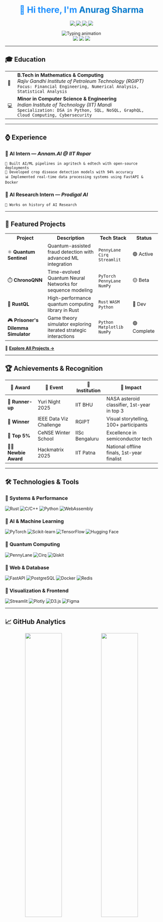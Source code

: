 <!-- GitHub README START -->

<h1 align="center" style="color:#1E90FF;">
  👋 Hi there, I'm <span style="color:#007ACC;">Anurag Sharma</span>
</h1>

<p align="center">
  <a href="https://www.linkedin.com/in/anurag-sharma-362664240/">
    <img src="https://img.shields.io/badge/LinkedIn-0077B5?style=for-the-badge&logo=linkedin&logoColor=white" />
  </a>
  <a href="https://github.com/silverballz">
    <img src="https://img.shields.io/badge/GitHub-181717?style=for-the-badge&logo=github&logoColor=white" />
  </a>
  <a href="mailto:anuragmessi5@gmail.com">
    <img src="https://img.shields.io/badge/Gmail-D14836?style=for-the-badge&logo=gmail&logoColor=white" />
  </a>
  <a href="https://twitter.com/silverballz">
    <img src="https://img.shields.io/badge/Twitter-1DA1F2?style=for-the-badge&logo=twitter&logoColor=white" />
  </a>
</p>

<div align="center">
  <img src="https://readme-typing-svg.herokuapp.com?font=Fira+Code&weight=500&pause=1000&color=1E90FF&center=true&vCenter=true&width=800&lines=Quantum+%2B+AI+Researcher;Systems+Programming+Enthusiast;AI+%7C+ML+%7C+QML+Developer;Open+Source+Contributor;Scientific+Computing+Expert" alt="Typing animation" />
</div>

<div align="center">
  <img src="https://komarev.com/ghpvc/?username=silverballz&color=1E90FF&style=flat-square&label=PROFILE+VIEWS" />
  <img src="https://img.shields.io/github/followers/silverballz?color=1E90FF&style=flat-square&logo=github&label=FOLLOWERS" />
  <img src="https://img.shields.io/github/stars/silverballz?color=1E90FF&style=flat-square&logo=github&label=STARS" />
</div>

---

## 🎓 Education

<table>
  <tr>
    <td>🧮</td>
    <td><strong>B.Tech in Mathematics & Computing</strong><br/>
        <em>Rajiv Gandhi Institute of Petroleum Technology (RGIPT)</em><br/>
        <code>Focus: Financial Engineering, Numerical Analysis, Statistical Analysis</code>
    </td>
  </tr>
  <tr>
    <td>💻</td>
    <td><strong>Minor in Computer Science & Engineering</strong><br/>
        <em>Indian Institute of Technology (IIT) Mandi</em><br/>
        <code>Specialization: DSA in Python, SQL, NoSQL, GraphQL, Cloud Computing, Cybersecurity</code>
    </td>
  </tr>
</table>

---

## ⌚️ Experience

### 🧠 **AI Intern** — *Annam.AI @ IIT Ropar*
```
🤖 Built AI/ML pipelines in agritech & edtech with open-source deployments
🌾 Developed crop disease detection models with 94% accuracy
📊 Implemented real-time data processing systems using FastAPI & Docker
```

### 🧪 **AI Research Intern** — *Prodigal AI*
```
🌱 Works on history of AI Research
```

---

## 🚀 Featured Projects

<table>
  <tr>
    <th>Project</th>
    <th>Description</th>
    <th>Tech Stack</th>
    <th>Status</th>
  </tr>
  <tr>
    <td>⚛️ <strong>Quantum Sentinel</strong></td>
    <td>Quantum-assisted fraud detection with advanced ML integration</td>
    <td><code>PennyLane</code> <code>Cirq</code> <code>Streamlit</code></td>
    <td>🟢 Active</td>
  </tr>
  <tr>
    <td>⏱️ <strong>ChronoQNN</strong></td>
    <td>Time-evolved Quantum Neural Networks for sequence modeling</td>
    <td><code>PyTorch</code> <code>PennyLane</code> <code>NumPy</code></td>
    <td>🟡 Beta</td>
  </tr>
  <tr>
    <td>🦀 <strong>RustQL</strong></td>
    <td>High-performance quantum computing library in Rust</td>
    <td><code>Rust</code> <code>WASM</code> <code>Python</code></td>
    <td>🔵 Dev</td>
  </tr>
  <tr>
    <td>🎮 <strong>Prisoner's Dilemma Simulator</strong></td>
    <td>Game theory simulator exploring iterated strategic interactions</td>
    <td><code>Python</code> <code>Matplotlib</code> <code>NumPy</code></td>
    <td>🟢 Complete</td>
  </tr>
</table>

🔗 [**Explore All Projects →**](https://github.com/silverballz?tab=repositories)

---

## 🏆 Achievements & Recognition

<div align="center">

| 🏅 **Award** | 🎯 **Event** | 📍 **Institution** | 🎊 **Impact** |
|-------------|-------------|-------------------|---------------|
| 🥈 **Runner-up** | Yuri Night 2025 | IIT BHU | NASA asteroid classifier, 1st-year in top 3 |
| 🥇 **Winner** | IEEE Data Viz Challenge | RGIPT | Visual storytelling, 100+ participants |
| 🧠 **Top 5%** | CeNSE Winter School | IISc Bengaluru | Excellence in semiconductor tech |
| 🧑‍💻 **Newbie Award** | Hackmatrix 2025 | IIT Patna | National offline finals, 1st-year finalist |

</div>

---

## 🛠️ Technologies & Tools

### 🔹 **Systems & Performance**
![Rust](https://img.shields.io/badge/Rust-000000?style=flat&logo=rust&logoColor=white)
![C/C++](https://img.shields.io/badge/C/C++-4682B4?style=flat&logo=c&logoColor=white)
![Python](https://img.shields.io/badge/Python-1E90FF?style=flat&logo=python&logoColor=white)
![WebAssembly](https://img.shields.io/badge/WebAssembly-654FF0?style=flat&logo=webassembly&logoColor=white)

### 🔹 **AI & Machine Learning**
![PyTorch](https://img.shields.io/badge/PyTorch-EE4C2C?style=flat&logo=pytorch&logoColor=white)
![Scikit-learn](https://img.shields.io/badge/Scikit--learn-F7931E?style=flat&logo=scikit-learn&logoColor=white)
![TensorFlow](https://img.shields.io/badge/TensorFlow-FF6F00?style=flat&logo=tensorflow&logoColor=white)
![Hugging Face](https://img.shields.io/badge/🤗_Hugging_Face-FFD21E?style=flat&logoColor=black)

### 🔹 **Quantum Computing**
![PennyLane](https://img.shields.io/badge/PennyLane-3F00FF?style=flat&logo=python&logoColor=white)
![Cirq](https://img.shields.io/badge/Cirq-00BFFF?style=flat&logo=google&logoColor=white)
![Qiskit](https://img.shields.io/badge/Qiskit-6929C4?style=flat&logo=qiskit&logoColor=white)

### 🔹 **Web & Database**
![FastAPI](https://img.shields.io/badge/FastAPI-009688?style=flat&logo=fastapi&logoColor=white)
![PostgreSQL](https://img.shields.io/badge/PostgreSQL-4169E1?style=flat&logo=postgresql&logoColor=white)
![Docker](https://img.shields.io/badge/Docker-2496ED?style=flat&logo=docker&logoColor=white)
![Redis](https://img.shields.io/badge/Redis-DC382D?style=flat&logo=redis&logoColor=white)

### 🔹 **Visualization & Frontend**
![Streamlit](https://img.shields.io/badge/Streamlit-FF4B4B?style=flat&logo=streamlit&logoColor=white)
![Plotly](https://img.shields.io/badge/Plotly-3F4F75?style=flat&logo=plotly&logoColor=white)
![D3.js](https://img.shields.io/badge/D3.js-F9A03C?style=flat&logo=d3.js&logoColor=white)
![Figma](https://img.shields.io/badge/Figma-F24E1E?style=flat&logo=figma&logoColor=white)

---

## 📈 GitHub Analytics

<div align="center">
  <img width="49%" src="https://github-readme-stats.vercel.app/api?username=silverballz&show_icons=true&theme=tokyonight&bg_color=00000000&hide_border=true&count_private=true" />
  <img width="49%" src="https://github-readme-streak-stats.herokuapp.com/?user=silverballz&theme=tokyonight&background=00000000&hide_border=true" />
</div>

<div align="center">
  <img width="49%" src="https://github-readme-stats.vercel.app/api/top-langs/?username=silverballz&layout=compact&theme=tokyonight&bg_color=00000000&hide_border=true&langs_count=8" />
  <img width="49%" src="https://github-profile-summary-cards.vercel.app/api/cards/productive-time?username=silverballz&theme=tokyonight&utcOffset=5.5" />
</div>

---

## 🏆 GitHub Trophies

<div align="center">
  <img src="https://github-profile-trophy.vercel.app/?username=silverballz&theme=algolia&margin-w=10&no-frame=true&row=2&column=4" />
</div>

---

## 📊 Weekly Development Breakdown

<!--START_SECTION:waka-->
```text
Rust         8 hrs 23 mins   ████████████░░░░░░░░░░░░░   48.2%
Python       4 hrs 15 mins   ██████░░░░░░░░░░░░░░░░░░░   24.4%
C++          2 hrs 45 mins   ████░░░░░░░░░░░░░░░░░░░░░   15.8%
JavaScript   1 hr 12 mins    █░░░░░░░░░░░░░░░░░░░░░░░░    6.9%
SQL          52 mins         █░░░░░░░░░░░░░░░░░░░░░░░░    5.0%
```
<!--END_SECTION:waka-->

---

## 🌟 Current Focus

```rust
fn current_interests() -> Vec<&'static str> {
    vec![
        "🦀 Systems programming with Rust",
        "⚛️ Quantum Machine Learning algorithms", 
        "🧠 Distributed AI training frameworks",
        "🌐 WebAssembly for scientific computing",
        "🔬 Cross-platform quantum simulators"
    ]
}
```

---

## 🤝 Let's Collaborate

<div align="center">

### 💬 Always open to:

| 🧪 **Research** | 🌍 **Open Source** | 🚀 **Innovation** |
|----------------|-------------------|-------------------|
| AI/QML projects | Rust libraries | Hackathons |
| Scientific computing | Python tools | Mentorship |
| Quantum algorithms | Documentation | Tech talks |

</div>

---

<div align="center">
  <img src="https://raw.githubusercontent.com/silverballz/silverballz/output/github-contribution-grid-snake-dark.svg" />
</div>

<div align="center">
  <i>⚡ "The future belongs to those who learn quantum computing and systems programming"</i>
</div>

<!-- GitHub README END -->

📧 Reach out via [Email](mailto:anuragmessi5@gmail.com)  
🔗 Or connect on [LinkedIn](https://www.linkedin.com/in/anurag-sharma-362664240/)

---

> _"Code is a canvas. I build with math, machine learning, and quantum logic."_  
> — *Anurag Sharma*

<!-- GitHub README END -->
